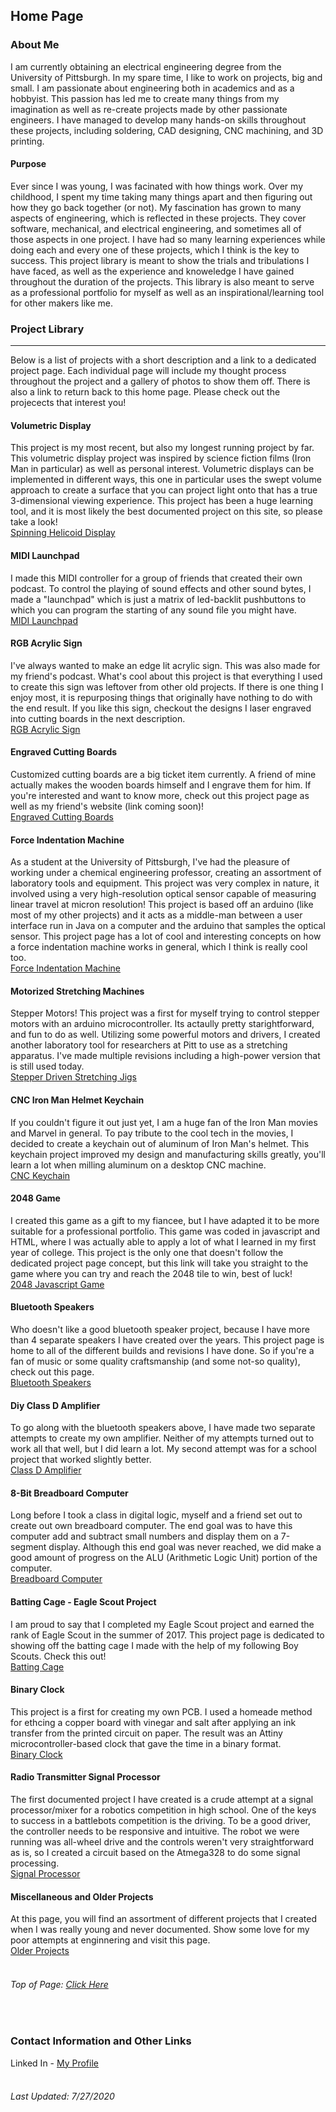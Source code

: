 ## Home Page

### About Me
I am currently obtaining an electrical engineering degree from the University of Pittsburgh. In my spare time, I like to work on projects, big and small. I am passionate about engineering both in academics and as a hobbyist. This passion has led me to create many things from my imagination as well as re-create projects made by other passionate engineers. I have managed to develop many hands-on skills throughout these projects, including soldering, CAD designing, CNC machining, and 3D printing. 
<br>
#### Purpose
Ever since I was young, I was facinated with how things work. Over my childhood, I spent my time taking many things apart and then figuring out how they go back together (or not). My fascination has grown to many aspects of engineering, which is reflected in these projects. They cover software, mechanical, and electrical engineering, and sometimes all of those aspects in one project. I have had so many learning experiences while doing each and every one of these projects, which I think is the key to success. This project library is meant to show the trials and tribulations I have faced, as well as the experience and knoweledge I have gained throughout the duration of the projects. This library is also meant to serve as a professional portfolio for myself as well as an inspirational/learning tool for other makers like me.
<br>
### Project Library

---

Below is a list of projects with a short description and a link to a dedicated project page. Each individual page will include my thought process throughout the project and a gallery of photos to show them off. There is also a link to return back to this home page. Please check out the projecects that interest you!
<br>
#### Volumetric Display
This project is my most recent, but also my longest running project by far. This volumetric display project was inspired by science fiction films (Iron Man in particular)
as well as personal interest. Volumetric displays can be implemented in different ways, this one in particular uses the swept volume approach to create a surface that you can project light onto that has a true 3-dimensional viewing experience. This project has been a huge learning tool, and it is most likely the best documented project on this site, so please take a look!
<br>
[Spinning Helicoid Display](https://dbutler6250.github.io/spinningHelicoidSite/)

#### MIDI Launchpad
I made this MIDI controller for a group of friends that created their own podcast. To control the playing of sound effects and other sound bytes, I made a "launchpad" which is just a matrix of led-backlit pushbuttons to which you can program the starting of any sound file you might have.
<br>
[MIDI Launchpad](https://dbutler6250.github.io/midiLaunchpadSite/)

#### RGB Acrylic Sign
I've always wanted to make an edge lit acrylic sign. This was also made for my friend's podcast. What's cool about this project is that everything I used to create this sign was leftover from other old projects. If there is one thing I enjoy most, it is repurposing things that originally have nothing to do with the end result. If you like this sign, checkout the designs I laser engraved into cutting boards in the next description.
<br>
[RGB Acrylic Sign](https://dbutler6250.github.io/acrylicSignSite/)

#### Engraved Cutting Boards
Customized cutting boards are a big ticket item currently. A friend of mine actually makes the wooden boards himself and I engrave them for him. If you're interested and want to know more, check out this project page as well as my friend's website (link coming soon)!
<br>
[Engraved Cutting Boards](https://dbutler6250.github.io/engravedCuttingBoardsSite/)

#### Force Indentation Machine
As a student at the University of Pittsburgh, I've had the pleasure of working under a chemical engineering professor, creating an assortment of laboratory tools and equipment. This project was very complex in nature, it involved using a very high-resolution optical sensor capable of measuring linear travel at micron resolution! This project is based off an arduino (like most of my other projects) and it acts as a middle-man between a user interface run in Java on a computer and the arduino that samples the optical sensor. This project page has a lot of cool and interesting concepts on how a force indentation machine works in general, which I think is really cool too.
<br>
[Force Indentation Machine](https://dbutler6250.github.io/forceIndentationMachineSite/)

#### Motorized Stretching Machines
Stepper Motors! This project was a first for myself trying to control stepper motors with an arduino microcontroller. Its actaully pretty starightforward, and fun to do as well. Utilizing some powerful motors and drivers, I created another laboratory tool for researchers at Pitt to use as a stretching apparatus. I've made multiple revisions including a high-power version that is still used today.
<br>
[Stepper Driven Stretching Jigs](https://dbutler6250.github.io/motorizedStretchingMachinesSite/)

#### CNC Iron Man Helmet Keychain
If you couldn't figure it out just yet, I am a huge fan of the Iron Man movies and Marvel in general. To pay tribute to the cool tech in the movies, I decided to create a keychain out of aluminum of Iron Man's helmet. This keychain project improved my design and manufacturing skills greatly, you'll learn a lot when milling aluminum on a desktop CNC machine.
<br>
[CNC Keychain](https://dbutler6250.github.io/cncKeychainSite/)

#### 2048 Game
I created this game as a gift to my fiancee, but I have adapted it to be more suitable for a professional portfolio. This game was coded in javascript and HTML, where I was actually able to apply a lot of what I learned in my first year of college. This project is the only one that doesn't follow the dedicated project page concept, but this link will take you straight to the game where you can try and reach the 2048 tile to win, best of luck!
<br>
[2048 Javascript Game](https://dbutler6250.github.io/Html2048/index.html)

#### Bluetooth Speakers
Who doesn't like a good bluetooth speaker project, because I have more than 4 separate speakers I have created over the years. This project page is home to all of the different builds and revisions I have done. So if you're a fan of music or some quality craftsmanship (and some not-so quality), check out this page.
<br>
[Bluetooth Speakers](https://dbutler6250.github.io/bluetoothSpeakersSite/)

#### Diy Class D Amplifier
To go along with the bluetooth speakers above, I have made two separate attempts to create my own amplifier. Neither of my attempts turned out to work all that well, but I did learn a lot. My second attempt was for a school project that worked slightly better.
<br>
[Class D Amplifier](https://dbutler6250.github.io/classDAmplifierSite/)

#### 8-Bit Breadboard Computer
Long before I took a class in digital logic, myself and a friend set out to create out own breadboard computer. The end goal was to have this computer add and subtract small numbers and display them on a 7-segment display. Although this end goal was never reached, we did make a good amount of progress on the ALU (Arithmetic Logic Unit) portion of the computer.
<br>
[Breadboard Computer](https://dbutler6250.github.io/breadboardComputerSite/)

#### Batting Cage - Eagle Scout Project
I am proud to say that I completed my Eagle Scout project and earned the rank of Eagle Scout in the summer of 2017. This project page is dedicated to showing off the batting cage I made with the help of my following Boy Scouts. Check this out!
<br>
[Batting Cage](https://dbutler6250.github.io/battingCageSite/)

#### Binary Clock
This project is a first for creating my own PCB. I used a homeade method for ethcing a copper board with vinegar and salt after applying an ink transfer from the printed circuit on paper. The result was an Attiny microcontroller-based clock that gave the time in a binary format.
<br>
[Binary Clock](https://dbutler6250.github.io/binaryClockSite/)

#### Radio Transmitter Signal Processor
The first documented project I have created is a crude attempt at a signal processor/mixer for a robotics competition in high school. One of the keys to success in a battlebots competition is the driving. To be a good driver, the controller needs to be responsive and intuitive. The robot we were running was all-wheel drive and the controls weren't very straightforward as is, so I created a circuit based on the Atmega328 to do some signal processing. 
<br>
[Signal Processor](https://dbutler6250.github.io/signalProcessorSite/)

#### Miscellaneous and Older Projects
At this page, you will find an assortment of different projects that I created when I was really young and never documented. Show some love for my poor attempts at enginnering and visit this page.
<br>
[Older Projects](https://dbutler6250.github.io/olderProjectsSite/)
<br>
<br>

###### Top of Page: [Click Here](#home-page)

<br>

### Contact Information and Other Links
Linked In - [My Profile](https://www.linkedin.com/in/dylan-butler-880571168/)
<br>
<br>
###### Last Updated: 7/27/2020
